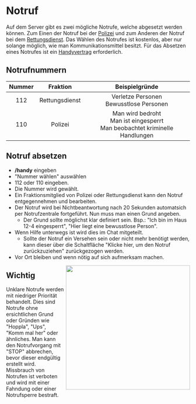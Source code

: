 # Notruf
Auf dem Server gibt es zwei mögliche Notrufe, welche abgesetzt werden können. Zum Einen der Notruf bei der [Polizei](../../pages/fraktionen/polizei.md) und zum Anderen der Notruf bei dem [Rettungsdienst](../../pages/fraktionen/rettungsdienst.md). Das Wählen des Notrufes ist kostenlos, aber nur solange möglich, wie man Kommunikationsmittel besitzt. Für das Absetzen eines Notrufes ist ein [Handyvertrag](../../pages/allgemein/handy.md) erforderlich.

## Notrufnummern
| Nummer | Fraktion | Beispielgründe |
|:-:|:-:|:-:|
| 112 | Rettungsdienst | Verletze Personen<br> Bewusstlose Personen |
| 110 | Polizei | Man wird bedroht<br> Man ist eingesperrt<br> Man beobachtet kriminelle Handlungen |

## Notruf absetzen

* **/handy** eingeben
* "Nummer wählen" auswählen
* 112 oder 110 eingeben.
* Die Nummer wird gewählt.
* Ein Fraktionsmitglied von Polizei oder Rettungsdienst kann den Notruf entgegennehmen und bearbeiten.
* Der Notruf wird bei Nichtbeantwortung nach 20 Sekunden automatsich per Notrufzentrale fortgeführt. Nun muss man einen Grund angeben.
    * Der Grund sollte möglichst klar definiert sein. Bsp.: "Ich bin im Haus 12-4 eingesperrt", "Hier liegt eine bewusstlose Person".
* Wenn Hilfe unterwegs ist wird dies im Chat mitgeteilt.
    * Sollte der Notruf ein Versehen sein oder nicht mehr benötigt werden, kann dieser über die Schaltfläche "Klicke hier, um den Notruf zurückzuziehen" zurückgezogen werden.
* Vor Ort bleiben und wenn nötig auf sich aufmerksam machen.

<img align="right" width="340" height="340" src="../../../assets/image/fraktionen/aktivitäten/Notuf_Eingang1.png">
  
## Wichtig

Unklare Notrufe werden mit niedriger Priorität behandelt. Dies sind Notrufe ohne ersichtlichen Grund oder Gründen wie "Hoppla", "Ups", "Komm mal her" oder ähnliches. Man kann den Notrufvorgang mit "STOP" abbrechen, bevor dieser endgültig erstellt wird. Missbrauch von Notrufen ist verboten und wird mit einer Fahndung oder einer Notrufsperre bestraft.

